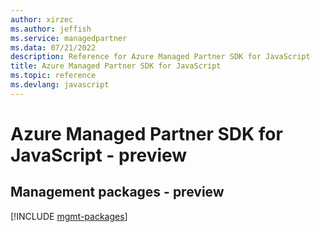 ```yaml
---
author: xirzec
ms.author: jeffish
ms.service: managedpartner
ms.data: 07/21/2022
description: Reference for Azure Managed Partner SDK for JavaScript
title: Azure Managed Partner SDK for JavaScript
ms.topic: reference
ms.devlang: javascript
---
```

# Azure Managed Partner SDK for JavaScript - preview

## Management packages - preview
[!INCLUDE [mgmt-packages](managed-partner-mgmt-index.md)]
